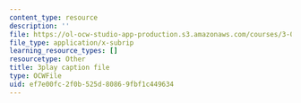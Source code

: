 ```yaml
---
content_type: resource
description: ''
file: https://ol-ocw-studio-app-production.s3.amazonaws.com/courses/3-021j-introduction-to-modeling-and-simulation-spring-2012/ef7e00fc2f0b525d80869fbf1c449634_xIOQ0O90DjI.vtt
file_type: application/x-subrip
learning_resource_types: []
resourcetype: Other
title: 3play caption file
type: OCWFile
uid: ef7e00fc-2f0b-525d-8086-9fbf1c449634
---
```

